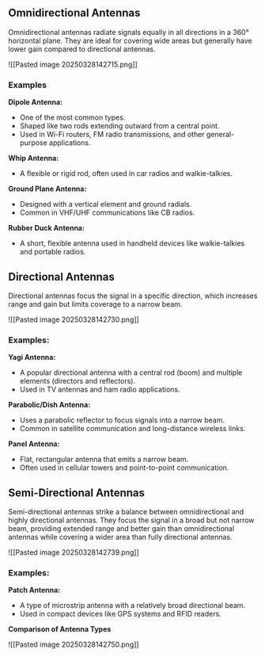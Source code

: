 ## Omnidirectional Antennas

Omnidirectional antennas radiate signals equally in all directions in a 360° horizontal plane. They are ideal for covering wide areas but generally have lower gain compared to directional antennas.

![[Pasted image 20250328142715.png]]
### Examples

**Dipole Antenna:**

- One of the most common types.
- Shaped like two rods extending outward from a central point.
- Used in Wi-Fi routers, FM radio transmissions, and other general-purpose applications.

**Whip Antenna:**

- A flexible or rigid rod, often used in car radios and walkie-talkies.

**Ground Plane Antenna:**

- Designed with a vertical element and ground radials.
- Common in VHF/UHF communications like CB radios.

**Rubber Duck Antenna:**

- A short, flexible antenna used in handheld devices like walkie-talkies and portable radios.
## Directional Antennas

Directional antennas focus the signal in a specific direction, which increases range and gain but limits coverage to a narrow beam.

![[Pasted image 20250328142730.png]]
### Examples:

**Yagi Antenna:**

- A popular directional antenna with a central rod (boom) and multiple elements (directors and reflectors).
- Used in TV antennas and ham radio applications.

**Parabolic/Dish Antenna:**

- Uses a parabolic reflector to focus signals into a narrow beam.
- Common in satellite communication and long-distance wireless links.

**Panel Antenna:**

- Flat, rectangular antenna that emits a narrow beam.
- Often used in cellular towers and point-to-point communication.

## Semi-Directional Antennas

Semi-directional antennas strike a balance between omnidirectional and highly directional antennas. They focus the signal in a broad but not narrow beam, providing extended range and better gain than omnidirectional antennas while covering a wider area than fully directional antennas.

![[Pasted image 20250328142739.png]]

### Examples:

**Patch Antenna:**

- A type of microstrip antenna with a relatively broad directional beam.
- Used in compact devices like GPS systems and RFID readers.

**Comparison of Antenna Types**

![[Pasted image 20250328142750.png]]